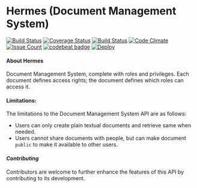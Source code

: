 # Hermes (Document Management System)

[![Build Status](https://travis-ci.org/Andela-JUdensi/DMS.svg?branch=develop)](https://travis-ci.org/Andela-JUdensi/DMS)
[![Coverage Status](https://coveralls.io/repos/github/Andela-JUdensi/DMS/badge.svg?branch=develop)](https://coveralls.io/github/Andela-JUdensi/DMS?branch=develop)
[![Build Status](https://semaphoreci.com/api/v1/ajudensi/dms/branches/develop/badge.svg)](https://semaphoreci.com/ajudensi/dms)
[![Code Climate](https://codeclimate.com/github/Andela-JUdensi/DMS/badges/gpa.svg)](https://codeclimate.com/github/Andela-JUdensi/DMS)
[![Issue Count](https://codeclimate.com/github/Andela-JUdensi/DMS/badges/issue_count.svg)](https://codeclimate.com/github/Andela-JUdensi/DMS)
[![codebeat badge](https://codebeat.co/badges/79d73144-0e57-47fe-87d7-940b0d11285e)](https://codebeat.co/projects/github-com-andela-judensi-dms-develop)
[![Deploy](https://www.herokucdn.com/deploy/button.svg)](hermes-dms-develop.herokuapp.com)


#### About Hermes
Document Management System, complete with roles and privileges. Each document defines access rights; the document defines which roles can access it.

#### Limitations:
The limitations to the Document Management System API are as follows:

* Users can only create plain textual documents and retrieve same when needed.
* Users cannot share documents with people, but can make document `public` to make it available to other users.

#### _**Contributing**_
Contributors are welcome to further enhance the features of this API by contributing to its development.

